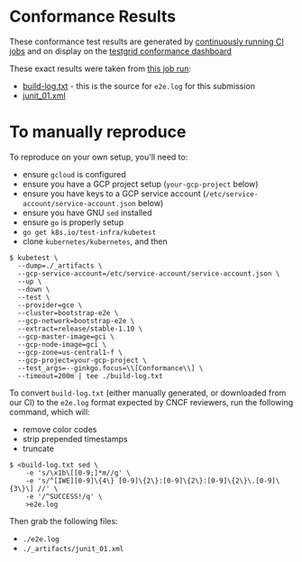 # Conformance Results

These conformance test results are generated by
[continuously running CI jobs][conformance-jobs] and on display
on the [testgrid conformance dashboard][conformance-dashboard]

These exact results were taken from [this job run][ci-job]:
- [build-log.txt] - this is the source for `e2e.log` for this submission
- [junit_01.xml]

# To manually reproduce

To reproduce on your own setup, you'll need to:

- ensure `gcloud` is configured
- ensure you have a GCP project setup (`your-gcp-project` below)
- ensure you have keys to a GCP service account (`/etc/service-account/service-account.json` below)
- ensure you have GNU `sed` installed
- ensure `go` is properly setup
- `go get k8s.io/test-infra/kubetest`
- clone `kubernetes/kubernetes`, and then

```console
$ kubetest \
  --dump=./_artifacts \
  --gcp-service-account=/etc/service-account/service-account.json \
  --up \
  --down \
  --test \
  --provider=gce \
  --cluster=bootstrap-e2e \
  --gcp-network=bootstrap-e2e \
  --extract=release/stable-1.10 \
  --gcp-master-image=gci \
  --gcp-node-image=gci \
  --gcp-zone=us-central1-f \
  --gcp-project=your-gcp-project \
  --test_args=--ginkgo.focus=\\[Conformance\\] \
  --timeout=200m | tee ./build-log.txt
```

To convert `build-log.txt` (either manually generated, or downloaded 
from our CI) to the `e2e.log` format expected by CNCF reviewers, run
the following command, which will:
- remove color codes
- strip prepended timestamps
- truncate

```console
$ <build-log.txt sed \
    -e 's/\x1b\[[0-9;]*m//g' \
    -e 's/^[IWE][0-9]\{4\} [0-9]\{2\}:[0-9]\{2\}:[0-9]\{2\}\.[0-9]\{3\}\] //' \
    -e '/^SUCCESS!/q' \
    >e2e.log
```

Then grab the following files:

- `./e2e.log`
- `./_artifacts/junit_01.xml`

[conformance-dashboard]: https://k8s-testgrid.appspot.com/conformance-gce#GCE,%20v1.9%20(release)
[conformance-jobs]: https://github.com/kubernetes/test-infra/tree/master/config/jobs/kubernetes/sig-gcp/gce-conformance.yaml
[ci-job]: https://k8s-gubernator.appspot.com/build/kubernetes-jenkins/logs/ci-kubernetes-gce-conformance-stable-1-10/504
[build-log.txt]: https://storage.googleapis.com/kubernetes-jenkins/logs/ci-kubernetes-gce-conformance-stable-1-10/504/build-log.txt
[junit_01.xml]:  https://storage.googleapis.com/kubernetes-jenkins/logs/ci-kubernetes-gce-conformance-stable-1-10/504/artifacts/junit_01.xml

